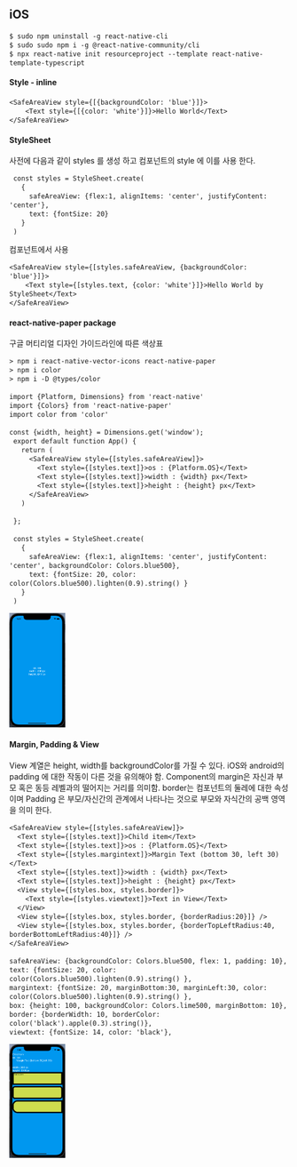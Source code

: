 ## iOS
````
$ sudo npm uninstall -g react-native-cli
$ sudo sudo npm i -g @react-native-community/cli
$ npx react-native init resourceproject --template react-native-template-typescript
````


#### Style - inline
````
<SafeAreaView style={[{backgroundColor: 'blue'}]}>
    <Text style={[{color: 'white'}]}>Hello World</Text>
</SafeAreaView>
````

#### StyleSheet
사전에 다음과 같이 styles 를 생성 하고 컴포넌트의 style 에 이를 사용 한다.  
````
 const styles = StyleSheet.create(
   {
     safeAreaView: {flex:1, alignItems: 'center', justifyContent: 'center'},
     text: {fontSize: 20}
   }
 )
 ````

컴포넌트에서 사용
````
<SafeAreaView style={[styles.safeAreaView, {backgroundColor: 'blue'}]}>
    <Text style={[styles.text, {color: 'white'}]}>Hello World by StyleSheet</Text>
</SafeAreaView>
````

#### react-native-paper package
구글 머티리얼 디자인 가이드라인에 따른 색상표
````
> npm i react-native-vector-icons react-native-paper
> npm i color
> npm i -D @types/color

import {Platform, Dimensions} from 'react-native'
import {Colors} from 'react-native-paper'
import color from 'color'

const {width, height} = Dimensions.get('window');
 export default function App() {
   return (
     <SafeAreaView style={[styles.safeAreaView]}>
       <Text style={[styles.text]}>os : {Platform.OS}</Text>
       <Text style={[styles.text]}>width : {width} px</Text>
       <Text style={[styles.text]}>height : {height} px</Text>
     </SafeAreaView>
   )

 };

 const styles = StyleSheet.create(
   {
     safeAreaView: {flex:1, alignItems: 'center', justifyContent: 'center', backgroundColor: Colors.blue500},
     text: {fontSize: 20, color: color(Colors.blue500).lighten(0.9).string() }
   }
 )
````
<img src="/images/resourceproject/screen01.png" width="20%" height="20%">   


#### Margin, Padding  & View
View 계열은 height, width를 backgroundColor를 가질 수 있다. iOS와 android의 padding 에 대한 작동이 다른 것을 유의해야 함. 
Component의 margin은 자신과 부모 혹은 동등 레벨과의 떨어지는 거리를 의미함. border는 컴포넌트의 둘레에 대한 속성이며 Padding 은 부모/자신간의 관계에서 나타나는 것으로 부모와 자식간의 공백 영역을 의미 한다.    
````
<SafeAreaView style={[styles.safeAreaView]}>
  <Text style={[styles.text]}>Child item</Text>
  <Text style={[styles.text]}>os : {Platform.OS}</Text>
  <Text style={[styles.margintext]}>Margin Text (bottom 30, left 30)</Text>
  <Text style={[styles.text]}>width : {width} px</Text>
  <Text style={[styles.text]}>height : {height} px</Text>
  <View style={[styles.box, styles.border]}>
    <Text style={[styles.viewtext]}>Text in View</Text>
  </View>
  <View style={[styles.box, styles.border, {borderRadius:20}]} />
  <View style={[styles.box, styles.border, {borderTopLeftRadius:40, borderBottomLeftRadius:40}]} />
</SafeAreaView>

safeAreaView: {backgroundColor: Colors.blue500, flex: 1, padding: 10},
text: {fontSize: 20, color: color(Colors.blue500).lighten(0.9).string() },
margintext: {fontSize: 20, marginBottom:30, marginLeft:30, color: color(Colors.blue500).lighten(0.9).string() },
box: {height: 100, backgroundColor: Colors.lime500, marginBottom: 10},
border: {borderWidth: 10, borderColor: color('black').apple(0.3).string()},
viewtext: {fontSize: 14, color: 'black'},
````
<img src="/images/resourceproject/screen02.png" width="20%" height="20%">   